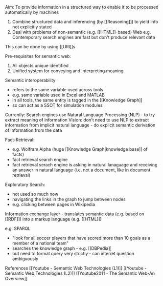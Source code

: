 Aim:
To provide information in a structured way to enable it to be processed automatically by machines

1. Combine structured data and inferencing (by [[Reasoning]]) to yield info not explicitly stated
2. Deal with problems of non-semantic (e.g. [[HTML]]-based) Web
	e.g. Contemporary search engines are fast but don't produce relevant data
	
This can be done by using [[URI]]s

Pre-requisites for semantic web:
1. All objects unique identified
2. Unified system for conveying and interpreting meaning


Semantic interoperability
 - refers to the same variable used across tools
 - e.g. same variable used in Excel and MATLAB
 - in all tools, the same entity is tagged in the [[Knowledge Graph]]
 - so can act as a SSOT for simulation modules


Currently: Search engines use Natural Language Processing (NLP) - to try extract meaning of information
Vision:	don't need to use NLP to extract information from implicit natural language - do explicit semantic derivation of information from the data		

Fact-Retrieval:
 - e.g. Wolfram Alpha (huge [[Knowledge Graph|knowledge base]] of facts)
 - fact retrieval search engine
 - fact retrieval serach engine is asking in natural lanaguage and receiving an answer in natural language (i.e. not a document, like in document retrieval)

Exploratory Search:
 - not used so much now
 - navigating the links in the graph to jump between nodes
 - e.g. clicking between pages in Wikipedia


Information exchange layer - translates semantic data (e.g. based on [[RDF]]) into a markup language (e.g. [[HTML]])

e.g. SPARQL
 - "look for all soccer players that have scored more than 10 goals as a member of a national team"
 - searches the knowledge graph - e.g. [[DBPedia]]
 - but need to format query very strictly - can interret question ambiguously				



References
[[Youtube - Semantic Web Technologies (L1)]]
[[Youtube - Semantic Web Technologies (L2)]]
[[Youtube2011 - The Semantic Web-An Overview]]
